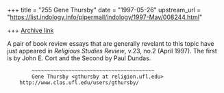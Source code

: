+++
title = "255 Gene Thursby"
date = "1997-05-26"
upstream_url = "https://list.indology.info/pipermail/indology/1997-May/008244.html"

+++
[Archive link](https://list.indology.info/pipermail/indology/1997-May/008244.html)

A pair of book review essays that are generally revelant to this topic have
just appeared in _Religious Studies Review_, v.23, no.2 (April 1997).  The
first is by John E. Cort and the Second by Paul Dundas.

       		~~~~~~~~~~~~~~~~~~~~~~~~~~~~~~~~~~~~~~~~
	        Gene Thursby <gthursby at religion.ufl.edu>
	   	http://www.clas.ufl.edu/users/gthursby/





